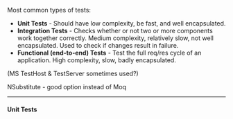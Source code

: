 Most common types of tests:

- **Unit Tests** - Should have low complexity, be fast, and well encapsulated.
- **Integration Tests** - Checks whether or not two or more components work together correctly.  Medium complexity, relatively slow, not well encapsulated.  Used to check if changes result in failure.
- **Functional (end-to-end) Tests** - Test the full req/res cycle of an application.  High complexity, slow, badly encapsulated.

(MS TestHost & TestServer sometimes used?)

NSubstitute - good option instead of Moq

---

#### Unit Tests

